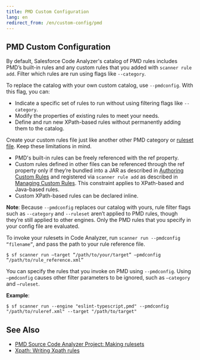 ```yaml
---
title: PMD Custom Configuration
lang: en
redirect_from: /en/custom-config/pmd
---
```


## PMD Custom Configuration
By default, Salesforce Code Analyzer's catalog of PMD rules includes PMD’s built-in rules and any custom rules that you added with `scanner rule add`. Filter which rules are run using flags like `--category`. 

To replace the catalog with your own custom catalog, use `--pmdconfig`. With this flag, you can:

* Indicate a specific set of rules to run without using filtering flags like `--category`.
* Modify the properties of existing rules to meet your needs.
* Define and run new XPath-based rules without permanently adding them to the catalog.

Create your custom rules file just like another other PMD category or [ruleset file](https://docs.pmd-code.org/latest/pmd_userdocs_making_rulesets.html#creating-a-ruleset). Keep these limitations in mind.

* PMD's built-in rules can be freely referenced with the ref property.
* Custom rules defined in other files can be referenced through the ref property only if they’re bundled into a JAR as described in [Authoring Custom Rules](https://forcedotcom.github.io/sfdx-scanner/en/v3.x/custom-rules/author/) and registered via `scanner rule add` as described in [Managing Custom Rules](https://forcedotcom.github.io/sfdx-scanner/en/v3.x/custom-rules/manage/). This constraint applies to XPath-based and Java-based rules.
* Custom XPath-based rules can be declared inline.

**Note**: Because `--pmdconfig` replaces our catalog with yours, rule filter flags such as `--category` and `--ruleset` aren’t applied to PMD rules, though they’re still applied to other engines. Only the PMD rules that you specify in your config file are evaluated.

To invoke your rulesets in Code Analyzer, run `scanner run --pmdconfig “filename”`, and pass the path to your rule reference file.

```$ sf scanner run —target “/path/to/your/target” —pmdconfig “/path/to/rule_reference.xml”```

You can specify the rules that you invoke on PMD using `--pmdconfig`. Using `–pmdconfig` causes other filter parameters to be ignored, such as `–category` and `–ruleset`.

**Example**:

```$ sf scanner run --engine "eslint-typescript,pmd" --pmdconfig "/path/to/ruleref.xml" --target "/path/to/target"```

## See Also

- [PMD Source Code Analyzer Project: Making rulesets](https://pmd.github.io/latest/pmd_userdocs_making_rulesets.html)
- [Xpath: Writing Xpath rules](https://pmd.github.io/latest/pmd_userdocs_extending_writing_xpath_rules.html)
